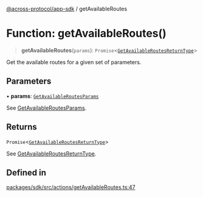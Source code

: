 [@across-protocol/app-sdk](../README.md) / getAvailableRoutes

# Function: getAvailableRoutes()

> **getAvailableRoutes**(`params`): `Promise`\<[`GetAvailableRoutesReturnType`](../type-aliases/GetAvailableRoutesReturnType.md)\>

Get the available routes for a given set of parameters.

## Parameters

• **params**: [`GetAvailableRoutesParams`](../type-aliases/GetAvailableRoutesParams.md)

See [GetAvailableRoutesParams](../type-aliases/GetAvailableRoutesParams.md).

## Returns

`Promise`\<[`GetAvailableRoutesReturnType`](../type-aliases/GetAvailableRoutesReturnType.md)\>

See [GetAvailableRoutesReturnType](../type-aliases/GetAvailableRoutesReturnType.md).

## Defined in

[packages/sdk/src/actions/getAvailableRoutes.ts:47](https://github.com/across-protocol/toolkit/blob/d027d7c23e7230b7b5f439570f9efd60c1d715ce/packages/sdk/src/actions/getAvailableRoutes.ts#L47)

